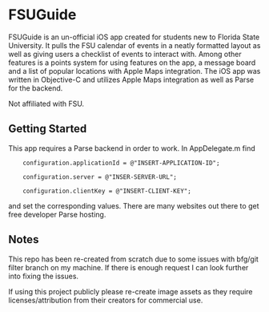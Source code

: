 # FSUGuide

FSUGuide is an un-official iOS app created for students new to Florida State University. It pulls the FSU calendar of events in a neatly formatted layout as well as giving users a checklist of events to interact with. Among other features is a points system for using features on the app, a message board and a list of popular locations with Apple Maps integration. The iOS app was written in Objective-C and utilizes Apple Maps integration as well as Parse for the backend.

Not affiliated with FSU.

## Getting Started
This app requires a Parse backend in order to work. In AppDelegate.m find



        configuration.applicationId = @"INSERT-APPLICATION-ID";
        
        configuration.server = @"INSER-SERVER-URL";
        
        configuration.clientKey = @"INSERT-CLIENT-KEY";

and set the corresponding values. There are many websites out there to get free developer Parse hosting.

## Notes
This repo has been re-created from scratch due to some issues with bfg/git filter branch on my machine. If there is enough request I can look further into fixing the issues.

If using this project publicly please re-create image assets as they require licenses/attribution from their creators for commercial use.

